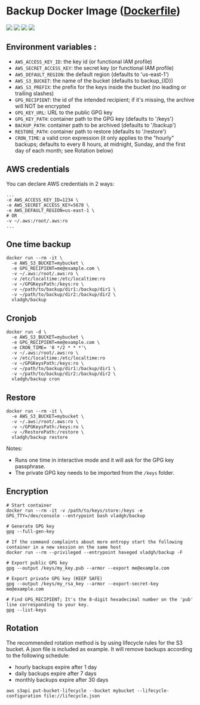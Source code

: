 # Backup Docker Image ([Dockerfile](https://github.com/vladgh/docker_base_images/tree/master/backup))
[![](https://images.microbadger.com/badges/image/vladgh/backup.svg)](https://microbadger.com/images/vladgh/backup "Get your own image badge on microbadger.com")
[![](https://images.microbadger.com/badges/version/vladgh/backup.svg)](https://microbadger.com/images/vladgh/backup "Get your own version badge on microbadger.com")
[![](https://images.microbadger.com/badges/commit/vladgh/backup.svg)](https://microbadger.com/images/vladgh/backup "Get your own commit badge on microbadger.com")
[![](https://images.microbadger.com/badges/license/vladgh/backup.svg)](https://microbadger.com/images/vladgh/backup "Get your own license badge on microbadger.com")

## Environment variables :

- `AWS_ACCESS_KEY_ID`: the key id (or functional IAM profile)
- `AWS_SECRET_ACCESS_KEY`: the secret key (or functional IAM profile)
- `AWS_DEFAULT_REGION`: the default region (defaults to 'us-east-1')
- `AWS_S3_BUCKET`: the name of the bucket (defaults to backup_{ID})
- `AWS_S3_PREFIX`: the prefix for the keys inside the bucket (no leading or trailing slashes)
- `GPG_RECIPIENT`: the id of the intended recipient; if it's missing, the archive will NOT be encrypted
- `GPG_KEY_URL`:  URL to the public GPG key
- `GPG_KEY_PATH`: container path to the GPG key (defaults to '/keys')
- `BACKUP_PATH`: container path to be archived (defaults to '/backup')
- `RESTORE_PATH`: container path to restore (defaults to '/restore')
- `CRON_TIME`: a valid cron expression (it only applies to the "hourly" backups; defaults to every 8 hours, at midnight, Sunday, and the first day of each month; see Rotation below)

## AWS credentials

You can declare AWS credentials in 2 ways:

```SH
...
-e AWS_ACCESS_KEY_ID=1234 \
-e AWS_SECRET_ACCESS_KEY=5678 \
-e AWS_DEFAULT_REGION=us-east-1 \
# OR
-v ~/.aws:/root/.aws:ro
...
```

## One time backup

```SH
docker run --rm -it \
  -e AWS_S3_BUCKET=mybucket \
  -e GPG_RECIPIENT=me@example.com \
  -v ~/.aws:/root/.aws:ro \
  -v /etc/localtime:/etc/localtime:ro
  -v ~/GPGKeysPath:/keys:ro \
  -v ~/path/to/backup/dir1:/backup/dir1 \
  -v ~/path/to/backup/dir2:/backup/dir2 \
  vladgh/backup
```

## Cronjob

```SH
docker run -d \
  -e AWS_S3_BUCKET=mybucket \
  -e GPG_RECIPIENT=me@example.com \
  -e CRON_TIME= '0 */2 * * *'\
  -v ~/.aws:/root/.aws:ro \
  -v /etc/localtime:/etc/localtime:ro
  -v ~/GPGKeysPath:/keys:ro \
  -v ~/path/to/backup/dir1:/backup/dir1 \
  -v ~/path/to/backup/dir2:/backup/dir2 \
  vladgh/backup cron
```

## Restore

```SH
docker run --rm -it \
  -e AWS_S3_BUCKET=mybucket \
  -v ~/.aws:/root/.aws:ro \
  -v ~/GPGKeysPath:/keys:ro \
  -v ~/RestorePath:/restore \
  vladgh/backup restore
```

Notes:
* Runs one time in interactive mode and it will ask for the GPG key passphrase.
* The private GPG key needs to be imported from the `/keys` folder.

## Encryption

```SH
# Start container
docker run --rm -it -v /path/to/keys/store:/keys -e GPG_TTY=/dev/console --entrypoint bash vladgh/backup

# Generate GPG key
gpg --full-gen-key

# If the command complaints about more entropy start the following container in a new session on the same host
docker run --rm --privileged --entrypoint haveged vladgh/backup -F

# Export public GPG key
gpg --output /keys/my_key.pub --armor --export me@example.com

# Export private GPG key (KEEP SAFE)
gpg --output /keys/my_rsa_key --armor --export-secret-key me@example.com

# Find GPG_RECIPIENT; It's the 8-digit hexadecimal number on the 'pub' line corresponding to your key.
gpg --list-keys
```

## Rotation

The recommended rotation method is by using lifecycle rules for the S3 bucket. A json file is included as example. It will remove backups according to the following schedule:
- hourly backups expire after 1 day
- daily backups expire after 7 days
- monthly backups expire after 30 days

```SH
aws s3api put-bucket-lifecycle --bucket mybucket --lifecycle-configuration file://lifecycle.json
```
